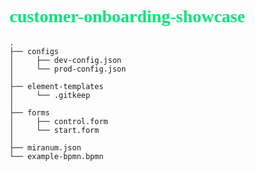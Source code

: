 # <span style="font-family: Academy Engraved LET; color:#00E676">customer-onboarding-showcase</span>

    .
    ├── configs
    │     ├── dev-config.json
    │     └── prod-config.json
    │
    ├── element-templates
    │     └── .gitkeep
    │
    ├── forms
    │     ├── control.form
    │     └── start.form
    │
    ├── miranum.json
    └── example-bpmn.bpmn
